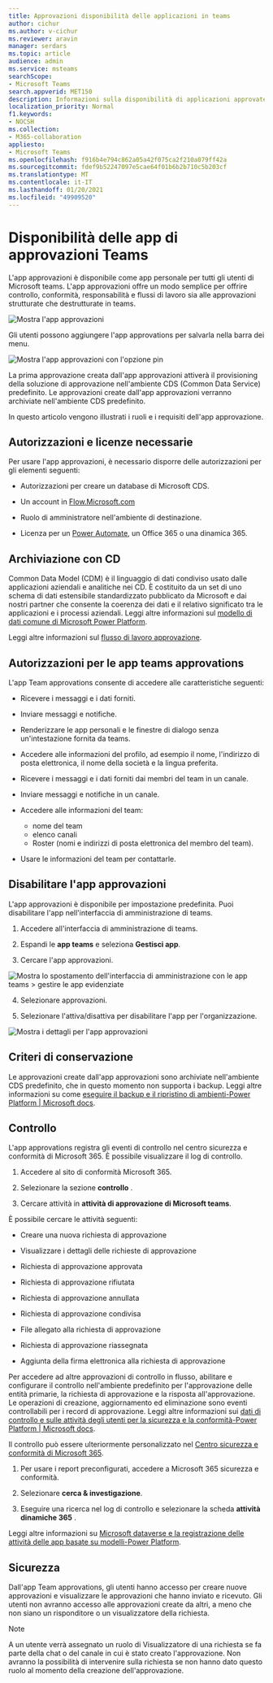 ```yaml
---
title: Approvazioni disponibilità delle applicazioni in teams
author: cichur
ms.author: v-cichur
ms.reviewer: aravin
manager: serdars
ms.topic: article
audience: admin
ms.service: msteams
searchScope:
- Microsoft Teams
search.appverid: MET150
description: Informazioni sulla disponibilità di applicazioni approvate in Microsoft teams.
localization_priority: Normal
f1.keywords:
- NOCSH
ms.collection:
- M365-collaboration
appliesto:
- Microsoft Teams
ms.openlocfilehash: f916b4e794c862a05a42f075ca2f210a079ff42a
ms.sourcegitcommit: fdef9b52247097e5cae64f01b6b2b710c5b203cf
ms.translationtype: MT
ms.contentlocale: it-IT
ms.lasthandoff: 01/20/2021
ms.locfileid: "49909520"
---
```

# <a name="teams-approvals-app-availability"></a>Disponibilità delle app di approvazioni Teams

L'app approvazioni è disponibile come app personale per tutti gli utenti di Microsoft teams.
L'app approvazioni offre un modo semplice per offrire controllo, conformità, responsabilità e flussi di lavoro sia alle approvazioni strutturate che destrutturate in teams.

 ![Mostra l'app approvazioni](media/approvals-selection.png)

Gli utenti possono aggiungere l'app approvations per salvarla nella barra dei menu.

 ![Mostra l'app approvazioni con l'opzione pin](media/approvalApp-pin.png)

La prima approvazione creata dall'app approvazioni attiverà il provisioning della soluzione di approvazione nell'ambiente CDS (Common Data Service) predefinito. Le approvazioni create dall'app approvazioni verranno archiviate nell'ambiente CDS predefinito.

In questo articolo vengono illustrati i ruoli e i requisiti dell'app approvazione.

## <a name="required-permissions-and-licenses"></a>Autorizzazioni e licenze necessarie

Per usare l'app approvazioni, è necessario disporre delle autorizzazioni per gli elementi seguenti:

- Autorizzazioni per creare un database di Microsoft CDS.

- Un account in [Flow.Microsoft.com](https://flow.microsoft.com/)

- Ruolo di amministratore nell'ambiente di destinazione.

- Licenza per un [Power Automate](https://docs.microsoft.com/power-automate/get-started-approvals), un Office 365 o una dinamica 365.

## <a name="storage-with-cds"></a>Archiviazione con CD

Common Data Model (CDM) è il linguaggio di dati condiviso usato dalle applicazioni aziendali e analitiche nei CD. È costituito da un set di uno schema di dati estensibile standardizzato pubblicato da Microsoft e dai nostri partner che consente la coerenza dei dati e il relativo significato tra le applicazioni e i processi aziendali. Leggi altre informazioni sul [modello di dati comune di Microsoft Power Platform](https://docs.microsoft.com/power-automate/get-started-approvals).

Leggi altre informazioni sul [flusso di lavoro approvazione](https://docs.microsoft.com/power-automate/modern-approvals).

## <a name="approvals-teams-app-permissions"></a>Autorizzazioni per le app teams approvations

L'app Team approvations consente di accedere alle caratteristiche seguenti:

- Ricevere i messaggi e i dati forniti.

- Inviare messaggi e notifiche.

- Renderizzare le app personali e le finestre di dialogo senza un'intestazione fornita da teams.

- Accedere alle informazioni del profilo, ad esempio il nome, l'indirizzo di posta elettronica, il nome della società e la lingua preferita.

- Ricevere i messaggi e i dati forniti dai membri del team in un canale.

- Inviare messaggi e notifiche in un canale.

- Accedere alle informazioni del team:
  - nome del team
  - elenco canali
  - Roster (nomi e indirizzi di posta elettronica del membro del team).

- Usare le informazioni del team per contattarle.

## <a name="disable-the-approvals-app"></a>Disabilitare l'app approvazioni

L'app approvazioni è disponibile per impostazione predefinita. Puoi disabilitare l'app nell'interfaccia di amministrazione di teams.

  1. Accedere all'interfaccia di amministrazione di teams.

  2. Espandi le **app teams** e seleziona **Gestisci app**.

  3. Cercare l'app approvazioni.

![Mostra lo spostamento dell'interfaccia di amministrazione con le app teams > gestire le app evidenziate](media/manage-approval-apps.png)

  4. Selezionare approvazioni.

  5. Selezionare l'attiva/disattiva per disabilitare l'app per l'organizzazione.

![Mostra i dettagli per l'app approvazioni](media/approvals-details.png)

## <a name="retention-policy"></a>Criteri di conservazione

Le approvazioni create dall'app approvazioni sono archiviate nell'ambiente CDS predefinito, che in questo momento non supporta i backup. Leggi altre informazioni su come [eseguire il backup e il ripristino di ambienti-Power Platform \| Microsoft docs](https://docs.microsoft.com/power-platform/admin/backup-restore-environments).

## <a name="auditing"></a>Controllo

L'app approvations registra gli eventi di controllo nel centro sicurezza e conformità di Microsoft 365. È possibile visualizzare il log di controllo.

1. Accedere al sito di conformità Microsoft 365.

2. Selezionare la sezione **controllo** .

3. Cercare attività in **attività di approvazione di Microsoft teams**.

È possibile cercare le attività seguenti:

- Creare una nuova richiesta di approvazione

- Visualizzare i dettagli delle richieste di approvazione

- Richiesta di approvazione approvata

- Richiesta di approvazione rifiutata

- Richiesta di approvazione annullata

- Richiesta di approvazione condivisa

- File allegato alla richiesta di approvazione

- Richiesta di approvazione riassegnata

- Aggiunta della firma elettronica alla richiesta di approvazione

Per accedere ad altre approvazioni di controllo in flusso, abilitare e configurare il controllo nell'ambiente predefinito per l'approvazione delle entità primarie, la richiesta di approvazione e la risposta all'approvazione. Le operazioni di creazione, aggiornamento ed eliminazione sono eventi controllabili per i record di approvazione. Leggi altre informazioni sui [dati di controllo e sulle attività degli utenti per la sicurezza e la conformità-Power Platform \| Microsoft docs](https://docs.microsoft.com/power-platform/admin/audit-data-user-activity).

Il controllo può essere ulteriormente personalizzato nel [Centro sicurezza e conformità di Microsoft 365](https://support.office.com/article/go-to-the-office-365-security-compliance-center-7e696a40-b86b-4a20-afcc-559218b7b1b8?ui=en-US&rs=en-US&ad=US).

1. Per usare i report preconfigurati, accedere a Microsoft 365 sicurezza e conformità.

2. Selezionare **cerca & investigazione**.

3. Eseguire una ricerca nel log di controllo e selezionare la scheda **attività dinamiche 365** .

Leggi altre informazioni su [Microsoft dataverse e la registrazione delle attività delle app basate su modelli-Power Platform](https://docs.microsoft.com/power-platform/admin/enable-use-comprehensive-auditing).

## <a name="security"></a>Sicurezza

Dall'app Team approvations, gli utenti hanno accesso per creare nuove approvazioni e visualizzare le approvazioni che hanno inviato e ricevuto. Gli utenti non avranno accesso alle approvazioni create da altri, a meno che non siano un risponditore o un visualizzatore della richiesta.

> [!Note]
> A un utente verrà assegnato un ruolo di Visualizzatore di una richiesta se fa parte della chat o del canale in cui è stato creato l'approvazione. Non avranno la possibilità di intervenire sulla richiesta se non hanno dato questo ruolo al momento della creazione dell'approvazione.

